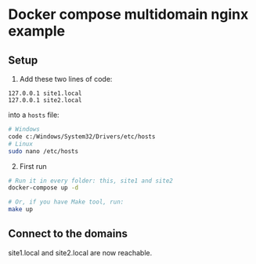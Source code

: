 # Docker compose multidomain nginx example

## Setup

1. Add these two lines of code:

```
127.0.0.1 site1.local
127.0.0.1 site2.local
```

into a `hosts` file:

```bash
# Windows
code c:/Windows/System32/Drivers/etc/hosts
# Linux
sudo nano /etc/hosts
```

2. First run

```bash
# Run it in every folder: this, site1 and site2
docker-compose up -d

# Or, if you have Make tool, run:
make up
```

## Connect to the domains

site1.local and site2.local are now reachable.
